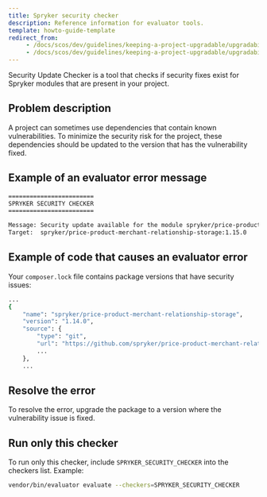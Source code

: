 ```yaml
---
title: Spryker security checker
description: Reference information for evaluator tools.
template: howto-guide-template
redirect_from:
     - /docs/scos/dev/guidelines/keeping-a-project-upgradable/upgradability-guidelines/security.html
     - /docs/scos/dev/guidelines/keeping-a-project-upgradable/upgradability-guidelines/spryker-security-checker.html
---
```


Security Update Checker is a tool that checks if security fixes exist for Spryker modules that are present in your project.

## Problem description

A project can sometimes use dependencies that contain known vulnerabilities. To minimize the security risk for the project, these dependencies should be updated to the version that has the vulnerability fixed.

## Example of an evaluator error message

```bash
========================
SPRYKER SECURITY CHECKER
========================

Message: Security update available for the module spryker/price-product-merchant-relationship-storage, actual version 1.14.0
Target:  spryker/price-product-merchant-relationship-storage:1.15.0
```

## Example of code that causes an evaluator error

Your `composer.lock` file contains package versions that have security issues:

```bash
...
{
    "name": "spryker/price-product-merchant-relationship-storage",
    "version": "1.14.0",
    "source": {
        "type": "git",
        "url": "https://github.com/spryker/price-product-merchant-relationship-storage.git",
        ...
    },
    ...
````

## Resolve the error
To resolve the error, upgrade the package to a version where the vulnerability issue is fixed.

## Run only this checker
To run only this checker, include `SPRYKER_SECURITY_CHECKER` into the checkers list. Example:
```bash
vendor/bin/evaluator evaluate --checkers=SPRYKER_SECURITY_CHECKER
```
